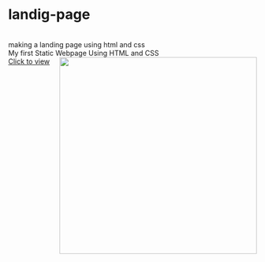 # landig-page
<br>
making a landing page using html and css<br>
My first Static Webpage Using HTML and CSS <br>
<img  align = "right" width = "400" src ="![image](https://github.com/KaranRay444/first-page/assets/117707132/9f849097-10f0-4b34-b332-49eb8dcbb061)">
<a href="https://karanray444.github.io/first-page/"> Click to view </a>

